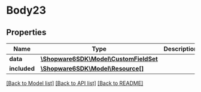 # Body23

## Properties
Name | Type | Description | Notes
------------ | ------------- | ------------- | -------------
**data** | [**\Shopware6SDK\Model\CustomFieldSet**](CustomFieldSet.md) |  | [optional] 
**included** | [**\Shopware6SDK\Model\Resource[]**](Resource.md) |  | [optional] 

[[Back to Model list]](../../README.md#documentation-for-models) [[Back to API list]](../../README.md#documentation-for-api-endpoints) [[Back to README]](../../README.md)

